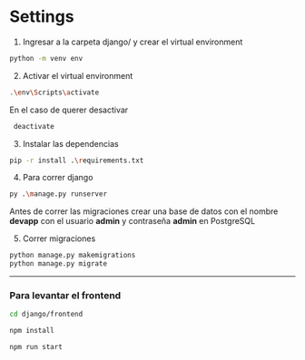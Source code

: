 # Settings 

1. Ingresar a la carpeta django/ y crear el virtual environment

```sh
python -m venv env
```
2. Activar el virtual environment 
```sh
.\env\Scripts\activate
```
En el caso de querer desactivar
```sh
 deactivate
```
3. Instalar las dependencias
```sh
pip -r install .\requirements.txt 
```
4. Para correr django
```sh
py .\manage.py runserver       
```
Antes de correr las migraciones crear una base de datos con el nombre <strong>devapp</strong> con el usuario <strong>admin</strong> y contraseña <strong>admin</strong> en PostgreSQL

5. Correr migraciones
```sh
python manage.py makemigrations
python manage.py migrate
```

---
### Para levantar el frontend

```sh
cd django/frontend
```
```sh
npm install
```
```sh
npm run start
```


